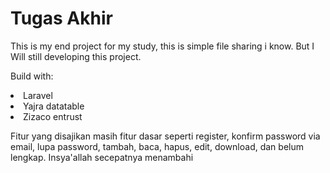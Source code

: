 # Tugas Akhir

This is my end project for my study, this is simple file sharing i know. But I Will still developing this project.

Build with:
<li>Laravel</li>
<li>Yajra datatable</li>
<li>Zizaco entrust</li>

Fitur yang disajikan masih fitur dasar seperti register, konfirm password via email, lupa password, tambah, baca, hapus, edit, download, dan belum lengkap. Insya'allah secepatnya menambahi